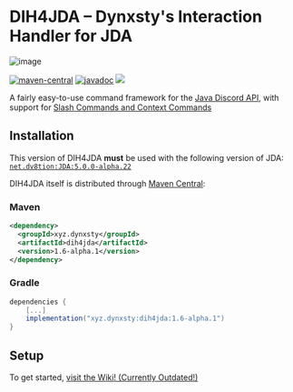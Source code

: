 # DIH4JDA – Dynxsty's Interaction Handler for JDA
![image](https://user-images.githubusercontent.com/48297101/154980678-ae9db212-f38b-4a4e-a628-0f94d13086b7.png)

[![maven-central](https://img.shields.io/maven-central/v/xyz.dynxsty/dih4jda.svg)](https://search.maven.org/search?q=g:%22xyz.dynxsty%22%20AND%20a:%22dih4jda%22)
[![javadoc](https://javadoc.io/badge2/xyz.dynxsty/dih4jda/javadoc.svg)](https://javadoc.io/doc/xyz.dynxsty/dih4jda)
[![](https://jitpack.io/v/DynxstyGIT/DIH4JDA.svg)](https://jitpack.io/#DynxstyGIT/DIH4JDA)


A fairly easy-to-use command framework for the [Java Discord API](https://github.com/DV8FromTheWorld/JDA), with support for [Slash Commands and Context Commands](https://discord.com/developers/docs/interactions/application-commands)

## Installation

This version of DIH4JDA **must** be used with the following version of JDA: [`net.dv8tion:JDA:5.0.0-alpha.22`](https://github.com/DV8FromTheWorld/JDA/releases)

DIH4JDA itself is distributed through [Maven Central](https://central.sonatype.dev/search?q=dih4jda&sort=name&namespace=xyz.dynxsty):

### Maven

```xml
<dependency>
  <groupId>xyz.dynxsty</groupId>
  <artifactId>dih4jda</artifactId>
  <version>1.6-alpha.1</version>
</dependency>
```

### Gradle

```gradle
dependencies {
    [...]
    implementation("xyz.dynxsty:dih4jda:1.6-alpha.1")
}
```

## Setup
To get started, [visit the Wiki! (Currently Outdated!)](https://github.com/DynxstyGIT/DIH4JDA/wiki)





